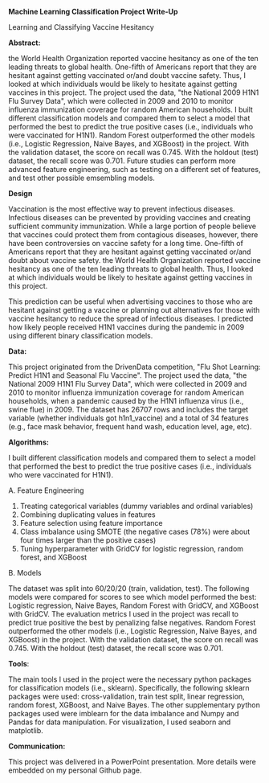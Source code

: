 **Machine Learning Classification Project Write-Up**

Learning and Classifying Vaccine Hesitancy

**Abstract:**

 the World Health Organization reported vaccine hesitancy as one of the ten leading threats to global health. One-fifth of Americans report that they are hesitant against getting vaccinated or/and doubt vaccine safety. Thus, I looked at which individuals would be likely to hesitate against getting vaccines in this project. The project used the data, "the National 2009 H1N1 Flu Survey Data", which were collected in 2009 and 2010 to monitor influenza immunization coverage for random American households. I built different classification models and compared them to select a model that performed the best to predict the true positive cases (i.e., individuals who were vaccinated for H1N1). Random Forest outperformed the other models (i.e., Logistic Regression, Naive Bayes, and XGBoost) in the project. With the validation dataset, the score on recall was 0.745. With the holdout (test) dataset, the recall score was 0.701. Future studies can perform more advanced feature engineering, such as testing on a different set of features, and test other possible emsembling models. 



**Design**

Vaccination is the most effective way to prevent infectious diseases. Infectious diseases can be prevented by providing vaccines and creating sufficient community immunization. While a large portion of people believe that vaccines could protect them from contagious diseases, however, there have been controversies on vaccine safety for a long time. One-fifth of Americans report that they are hesitant against getting vaccinated or/and doubt about vaccine safety. the World Health Organization reported vaccine hesitancy as one of the ten leading threats to global health. Thus, I looked at which individuals would be likely to hesitate against getting vaccines in this project.

This prediction can be useful when advertising vaccines to those who are hesitant against getting a vaccine or planning out alternatives for those with vaccine hesitancy to reduce the spread of infectious diseases. I predicted how likely people received H1N1 vaccines during the pandemic in 2009 using different binary classification models.

**Data:**

This project originated from the DrivenData competition, "Flu Shot Learning: Predict H1N1 and Seasonal Flu Vaccine". The project used the data, "the National 2009 H1N1 Flu Survey Data", which were collected in 2009 and 2010 to monitor influenza immunization coverage for random American households, when a pandemic caused by the H1N1 influenza virus (i.e., swine flue) in 2009. The dataset has 26707 rows and includes the target variable (whether individuals got h1n1_vaccine) and a total of 34 features (e.g., face mask behavior, frequent hand wash, education level, age, etc). 

**Algorithms:**

I built different classification models and compared them to select a model that performed the best to predict the true positive cases (i.e., individuals who were vaccinated for H1N1).

A. Feature Engineering 

1. Treating categorical variables (dummy variables and ordinal variables)
2. Combining duplicating values in features
3. Feature selection using feature importance
4. Class imbalance using SMOTE (the negative cases (78%) were about four times larger than the positive cases)
5. Tuning hyperparameter with GridCV for logistic regression, random forest, and XGBoost 

B. Models

The dataset was split into 60/20/20 (train, validation, test). The following models were compared for scores to see which model performed the best: Logistic regression, Naive Bayes, Random Forest with GridCV, and XGBoost with GridCV. The evaluation metrics I used in the project was recall to predict true positive the best by penalizing false negatives. Random Forest outperformed the other models (i.e., Logistic Regression, Naive Bayes, and XGBoost) in the project. With the validation dataset, the score on recall was 0.745. With the holdout (test) dataset, the recall score was 0.701.



**Tools**: 

The main tools I used in the project were the necessary python packages for classification models (i.e., sklearn). Specifically, the following sklearn packages were used: cross-validation, train test split, linear regression, random forest, XGBoost, and Naive Bayes. The other supplementary python packages used were imblearn for the data imbalance and Numpy and Pandas for data manipulation. For visualization, I used seaborn and matplotlib.



**Communication:**

This project was delivered in a PowerPoint presentation. More details were embedded on my personal Github page. 